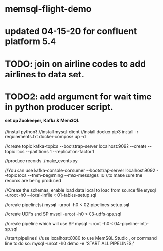 # memsql-flight-demo
# updated 04-15-20 for confluent platform 5.4
# TODO: join on airline codes to add airlines to data set.
# TODO2: add argument for wait time in python producer script.

#### set up Zookeeper, Kafka & MemSQL ####
//install python3
//install mysql-client
//install docker
pip3 install -r requirements.txt
docker-compose up -d

//create topic
kafka-topics --bootstrap-server localhost:9092 --create --topic locs --partitions 1 --replication-factor 1

//produce records
./make_events.py

//You can use
kafka-console-consumer --bootstrap-server localhost:9092 --topic locs --from-beginning --max-messages 10
//to make sure the records are being produced

//Create the schemas, enable load data local to load from source file
mysql -uroot -h0 --local-infile < 01-tables-setup.sql

//create pipeline(s)
mysql -uroot -h0 < 02-pipelines-setup.sql 

//create UDFs and SP
mysql -uroot -h0 < 03-udfs-sps.sql

//create pipeline which will use SP
mysql -uroot -h0 < 04-pipeline-into-sp.sql

//start pipelines!
//use localhost:8080 to use MemSQL Studio , or command line to do so:
mysql -uroot -h0 demo -e 'START ALL PIPELINES;'
